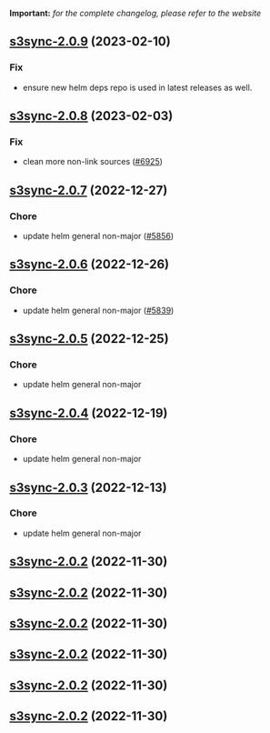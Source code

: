 **Important:**
*for the complete changelog, please refer to the website*




## [s3sync-2.0.9](https://github.com/succelle/charts/compare/s3sync-2.0.8...s3sync-2.0.9) (2023-02-10)

### Fix

- ensure new helm deps repo is used in latest releases as well.
  
  


## [s3sync-2.0.8](https://github.com/succelle/charts/compare/s3sync-2.0.7...s3sync-2.0.8) (2023-02-03)

### Fix

-  clean more non-link sources ([#6925](https://github.com/succelle/charts/issues/6925))
  
  


## [s3sync-2.0.7](https://github.com/succelle/charts/compare/s3sync-2.0.6...s3sync-2.0.7) (2022-12-27)

### Chore

- update helm general non-major ([#5856](https://github.com/succelle/charts/issues/5856))
  
  


## [s3sync-2.0.6](https://github.com/succelle/charts/compare/s3sync-2.0.5...s3sync-2.0.6) (2022-12-26)

### Chore

- update helm general non-major ([#5839](https://github.com/succelle/charts/issues/5839))
  
  


## [s3sync-2.0.5](https://github.com/succelle/charts/compare/s3sync-2.0.4...s3sync-2.0.5) (2022-12-25)

### Chore

- update helm general non-major
  
  


## [s3sync-2.0.4](https://github.com/succelle/charts/compare/s3sync-2.0.3...s3sync-2.0.4) (2022-12-19)

### Chore

- update helm general non-major
  
  


## [s3sync-2.0.3](https://github.com/succelle/charts/compare/s3sync-2.0.2...s3sync-2.0.3) (2022-12-13)

### Chore

- update helm general non-major
  
  


## [s3sync-2.0.2](https://github.com/succelle/charts/compare/s3sync-2.0.1...s3sync-2.0.2) (2022-11-30)




## [s3sync-2.0.2](https://github.com/succelle/charts/compare/s3sync-2.0.1...s3sync-2.0.2) (2022-11-30)




## [s3sync-2.0.2](https://github.com/succelle/charts/compare/s3sync-2.0.1...s3sync-2.0.2) (2022-11-30)




## [s3sync-2.0.2](https://github.com/succelle/charts/compare/s3sync-2.0.1...s3sync-2.0.2) (2022-11-30)




## [s3sync-2.0.2](https://github.com/succelle/charts/compare/s3sync-2.0.1...s3sync-2.0.2) (2022-11-30)




## [s3sync-2.0.2](https://github.com/succelle/charts/compare/s3sync-2.0.1...s3sync-2.0.2) (2022-11-30)





